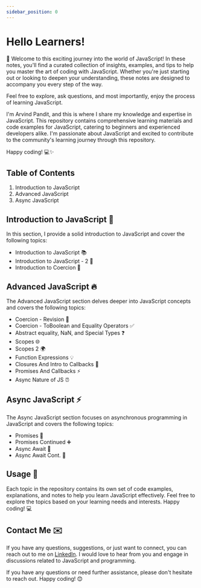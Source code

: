 ```yaml
---
sidebar_position: 0
---
```


# Hello Learners!

👋 Welcome to this exciting journey into the world of JavaScript! In these notes, you'll find a curated collection of insights, examples, and tips to help you master the art of coding with JavaScript. Whether you're just starting out or looking to deepen your understanding, these notes are designed to accompany you every step of the way.

Feel free to explore, ask questions, and most importantly, enjoy the process of learning JavaScript.

I'm Arvind Pandit, and this is where I share my knowledge and expertise in JavaScript. This repository contains comprehensive learning materials and code examples for JavaScript, catering to beginners and experienced developers alike. I'm passionate about JavaScript and excited to contribute to the community's learning journey through this repository.

Happy coding! 💻✨

## Table of Contents

1. Introduction to JavaScript
2. Advanced JavaScript
3. Async JavaScript

## Introduction to JavaScript 🌟

In this section, I provide a solid introduction to JavaScript and cover the following topics:

- Introduction to JavaScript 📚
- Introduction to JavaScript - 2 🚀
- Introduction to Coercion 🎯

## Advanced JavaScript 🔥

The Advanced JavaScript section delves deeper into JavaScript concepts and covers the following topics:

- Coercion - Revision 🔁
- Coercion - ToBoolean and Equality Operators ✅
- Abstract equality, NaN, and Special Types ❓
- Scopes 🌐
- Scopes 2 🌍
- Function Expressions 💡
- Closures And Intro to Callbacks 🧩
- Promises And Callbacks ⚡
- Async Nature of JS ⏰

## Async JavaScript ⚡

The Async JavaScript section focuses on asynchronous programming in JavaScript and covers the following topics:

- Promises 🤝
- Promises Continued ➕
- Async Await 🚦
- Async Await Cont. 🔄

## Usage 🚀

Each topic in the repository contains its own set of code examples, explanations, and notes to help you learn JavaScript effectively. Feel free to explore the topics based on your learning needs and interests. Happy coding! 💻

## Contact Me ✉️

If you have any questions, suggestions, or just want to connect, you can reach out to me on [LinkedIn](https://www.linkedin.com/in/arvindpndit/). I would love to hear from you and engage in discussions related to JavaScript and programming.

If you have any questions or need further assistance, please don't hesitate to reach out. Happy coding! 😊
